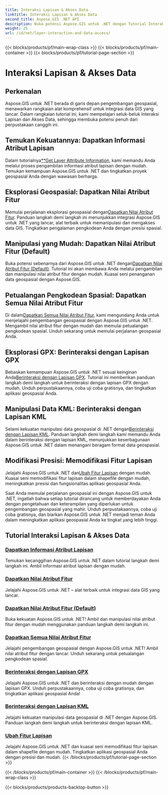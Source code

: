 ```yaml
---
title: Interaksi Lapisan & Akses Data
linktitle: Interaksi Lapisan & Akses Data
second_title: Aspose.GIS .NET API
description: Buka potensi Aspose.GIS untuk .NET dengan Tutorial Interaksi Lapisan & Akses Data kami. Jelajahi pengembangan geospasial dan manipulasi fitur dengan lancar.
weight: 25
url: /id/net/layer-interaction-and-data-access/
---
```


{{< blocks/products/pf/main-wrap-class >}}
{{< blocks/products/pf/main-container >}}
{{< blocks/products/pf/tutorial-page-section >}}

# Interaksi Lapisan & Akses Data

## Perkenalan

Aspose.GIS untuk .NET berada di garis depan pengembangan geospasial, menawarkan rangkaian alat komprehensif untuk integrasi data GIS yang lancar. Dalam rangkaian tutorial ini, kami mempelajari seluk-beluk Interaksi Lapisan dan Akses Data, sehingga membuka potensi penuh dari perpustakaan canggih ini.

## Temukan Kekuatannya: Dapatkan Informasi Atribut Lapisan
 Dalam tutorialnya[**Get Layer Attribute Information](./get-layer-attribute-information/), kami memandu Anda melalui proses pengambilan informasi atribut lapisan dengan mudah. Temukan kemampuan Aspose.GIS untuk .NET dan tingkatkan proyek geospasial Anda dengan wawasan berharga.

## Eksplorasi Geospasial: Dapatkan Nilai Atribut Fitur
Memulai perjalanan eksplorasi geospasial dengan[Dapatkan Nilai Atribut Fitur](./get-feature-attribute-value/). Panduan langkah demi langkah ini menunjukkan integrasi Aspose.GIS untuk .NET yang lancar, alat terbaik untuk memanipulasi dan mengakses data GIS. Tingkatkan pengalaman pengkodean Anda dengan presisi spasial.

## Manipulasi yang Mudah: Dapatkan Nilai Atribut Fitur (Default)
 Buka potensi sebenarnya dari Aspose.GIS untuk .NET dengan[Dapatkan Nilai Atribut Fitur (Default)](./get-feature-attribute-value-default/). Tutorial ini akan membawa Anda melalui pengambilan dan manipulasi nilai atribut fitur dengan mudah. Kuasai seni penanganan data geospasial dengan Aspose.GIS.

## Petualangan Pengkodean Spasial: Dapatkan Semua Nilai Atribut Fitur
 Di dalam[Dapatkan Semua Nilai Atribut Fitur](./get-all-feature-attribute-values/), kami mengundang Anda untuk menjelajahi pengembangan geospasial dengan Aspose.GIS untuk .NET. Mengambil nilai atribut fitur dengan mudah dan memulai petualangan pengkodean spasial. Unduh sekarang untuk memulai perjalanan geospasial Anda.

## Eksplorasi GPX: Berinteraksi dengan Lapisan GPX
Bebaskan kemampuan Aspose.GIS untuk .NET sesuai keinginan Anda[Berinteraksi dengan Lapisan GPX](./interact-with-gpx-layer/). Tutorial ini memberikan panduan langkah demi langkah untuk berinteraksi dengan lapisan GPX dengan mudah. Unduh perpustakaannya, coba uji coba gratisnya, dan tingkatkan aplikasi geospasial Anda.

## Manipulasi Data KML: Berinteraksi dengan Lapisan KML
 Selami kekuatan manipulasi data geospasial di .NET dengan[Berinteraksi dengan Lapisan KML](./interact-with-kml-layer/). Panduan langkah demi langkah kami memandu Anda dalam berinteraksi dengan lapisan KML, menunjukkan keserbagunaan Aspose.GIS untuk .NET dalam menangani beragam format data geospasial.

## Modifikasi Presisi: Memodifikasi Fitur Lapisan
 Jelajahi Aspose.GIS untuk .NET dan[Ubah Fitur Lapisan](./modify-layer-features/) dengan mudah. Kuasai seni memodifikasi fitur lapisan dalam shapefile dengan mudah, meningkatkan presisi dan fungsionalitas aplikasi geospasial Anda.

Saat Anda memulai perjalanan geospasial ini dengan Aspose.GIS untuk .NET, ingatlah bahwa setiap tutorial dirancang untuk memberdayakan Anda dengan pengetahuan dan keterampilan yang diperlukan untuk pengembangan geospasial yang mahir. Unduh perpustakaannya, coba uji coba gratisnya, dan biarkan Aspose.GIS untuk .NET menjadi teman Anda dalam meningkatkan aplikasi geospasial Anda ke tingkat yang lebih tinggi.

## Tutorial Interaksi Lapisan & Akses Data
### [Dapatkan Informasi Atribut Lapisan](./get-layer-attribute-information/)
Temukan kecanggihan Aspose.GIS untuk .NET dalam tutorial langkah demi langkah ini. Ambil informasi atribut lapisan dengan mudah. 
### [Dapatkan Nilai Atribut Fitur](./get-feature-attribute-value/)
Jelajahi Aspose.GIS untuk .NET – alat terbaik untuk integrasi data GIS yang lancar.
### [Dapatkan Nilai Atribut Fitur (Default)](./get-feature-attribute-value-default/)
Buka kekuatan Aspose.GIS untuk .NET! Ambil dan manipulasi nilai atribut fitur dengan mudah menggunakan panduan langkah demi langkah ini.
### [Dapatkan Semua Nilai Atribut Fitur](./get-all-feature-attribute-values/)
Jelajahi pengembangan geospasial dengan Aspose.GIS untuk .NET! Ambil nilai atribut fitur dengan lancar. Unduh sekarang untuk petualangan pengkodean spasial.
### [Berinteraksi dengan Lapisan GPX](./interact-with-gpx-layer/)
Jelajahi Aspose.GIS untuk .NET dan berinteraksi dengan mudah dengan lapisan GPX. Unduh perpustakaannya, coba uji coba gratisnya, dan tingkatkan aplikasi geospasial Anda!
### [Berinteraksi dengan Lapisan KML](./interact-with-kml-layer/)
Jelajahi kekuatan manipulasi data geospasial di .NET dengan Aspose.GIS. Panduan langkah demi langkah untuk berinteraksi dengan lapisan KML. 
### [Ubah Fitur Lapisan](./modify-layer-features/)
Jelajahi Aspose.GIS untuk .NET dan kuasai seni memodifikasi fitur lapisan dalam shapefile dengan mudah. Tingkatkan aplikasi geospasial Anda dengan presisi dan mudah.
{{< /blocks/products/pf/tutorial-page-section >}}

{{< /blocks/products/pf/main-container >}}
{{< /blocks/products/pf/main-wrap-class >}}

{{< blocks/products/products-backtop-button >}}

